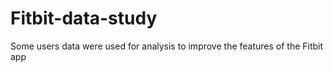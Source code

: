 # Fitbit-data-study
Some users data were used for analysis to improve the features of the Fitbit app
